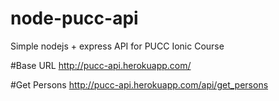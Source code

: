 # node-pucc-api
Simple nodejs + express API for PUCC Ionic Course

#Base URL
    http://pucc-api.herokuapp.com/

#Get Persons
    http://pucc-api.herokuapp.com/api/get_persons

